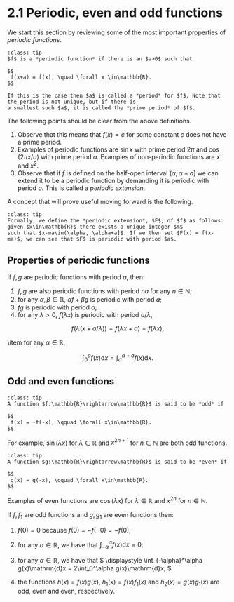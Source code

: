# 2.1 Periodic, even and odd functions

We start this section by reviewing some of the most important properties of *periodic functions*. 

```{admonition} Definition
:class: tip
$f$ is a *periodic function* if there is an $a>0$ such that

$$
 f(x+a) = f(x), \quad \forall x \in\mathbb{R}.
$$

If this is the case then $a$ is called a *period* for $f$. Note that the period is not unique, but if there is 
a smallest such $a$, it is called the *prime period* of $f$.
```
The following points should be clear from the above definitions.

1. Observe that this means that $f(x) = c$ for some constant $c$ does not have a prime period.
2. Examples of periodic functions are $\sin{x}$ with prime period $2\pi$ and $\cos(2\pi x/a)$ with 
prime period $a$. Examples of non-periodic functions are $x$ and $x^2$.
3. Observe that if $f$ is defined on the half-open interval $(\alpha, \alpha+a]$ we can extend it 
to be a periodic function by demanding it is periodic with period $a$. This is called a *periodic extension*.

A concept that will prove useful moving forward is the following.

```{admonition} Definition
:class: tip
Formally, we define the *periodic extension*, $F$, of $f$ as follows: given $x\in\mathbb{R}$ there exists a unique integer $m$ 
such that $x-ma\in(\alpha, \alpha+a]$. If we then set $F(x) = f(x-ma)$, we can see that $F$ is periodic with period $a$.
```

## Properties of periodic functions
If $f, g$ are periodic functions with period $a$, then:
 1. $f, g$ are also periodic functions with period $na$ for any $n\in \mathbb{N}$;
 2. for any $\alpha, \beta \in \mathbb{R}$, $\alpha f + \beta g$ is periodic with period $a$;
 3. $fg$ is periodic with period $a$;
 4. for any $\lambda>0$, $f(\lambda x)$ is periodic with period $a/\lambda$,
 
$$
  f(\lambda(x+a/\lambda)) = f(\lambda x+a) = f(\lambda x);
$$

 \item for any $\alpha\in\mathbb{R}$,

$$
 \int_0^a f(x)\mathrm{d}x = \int_\alpha^{\alpha+a}f(x)\mathrm{d}x.
$$

## Odd and even functions

```{admonition} Definition
:class: tip
A function $f:\mathbb{R}\rightarrow\mathbb{R}$ is said to be *odd* if

$$
 f(x) = -f(-x), \qquad \forall x\in\mathbb{R}.
$$

```
For example, $\sin(\lambda x)$ for $\lambda\in\mathbb{R}$ and $x^{2n+1}$ for $n\in\mathbb{N}$ are both odd functions.

```{admonition} Definition
:class: tip
A function $g:\mathbb{R}\rightarrow\mathbb{R}$ is said to be *even* if

$$
 g(x) = g(-x), \qquad \forall x\in\mathbb{R}.
$$

```
Examples of even functions are $\cos(\lambda x)$ for $\lambda\in\mathbb{R}$ and $x^{2n}$ for $n\in\mathbb{N}$.

If $f, f_1$ are odd functions and $g, g_1$ are even functions then: 

 1. $f(0)=0$ because $f(0)=-f(-0)=-f(0)$;
 2. for any $\alpha\in\mathbb{R}$, we have that 
 $\displaystyle \int_{-\alpha}^\alpha f(x)\mathrm{d}x = 0;$

 3. for any $\alpha\in\mathbb{R}$, we have that
$
 \displaystyle \int_{-\alpha}^\alpha g(x)\mathrm{d}x = 2\int_0^\alpha g(x)\mathrm{d}x;
$

 4. the functions $h(x)=f(x)g(x)$, $h_1(x)=f(x)f_1(x)$ and $h_2(x)=g(x)g_1(x)$ are odd, even and even, respectively.